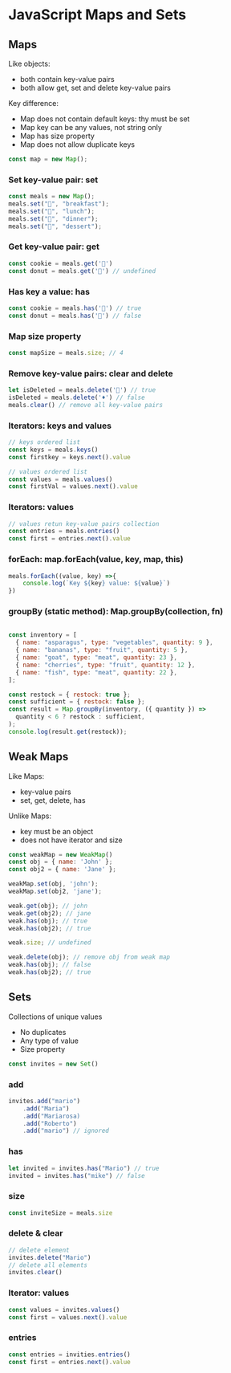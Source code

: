 # JavaScript Maps and Sets

## Maps

Like objects:

- both contain key-value pairs
- both allow get, set and delete key-value pairs

Key difference:

- Map does not contain default keys: thy must be set
- Map key can be any values, not string only
- Map has size property
- Map does not allow duplicate keys

```js
const map = new Map();
```

### Set key-value pair: set

```js
const meals = new Map();
meals.set("🍎", "breakfast");
meals.set("🍕", "lunch");
meals.set("🍔", "dinner");
meals.set("🎂", "dessert");
```

### Get key-value pair: get 

```js
const cookie = meals.get('🍪')
const donut = meals.get('🍩') // undefined
```

### Has key a value: has

```js
const cookie = meals.has('🍪') // true
const donut = meals.has('🍩') // false
```

### Map size property

```js
const mapSize = meals.size; // 4
```

### Remove key-value pairs: clear and delete

```js
let isDeleted = meals.delete('🍩') // true
isDeleted = meals.delete('♦️') // false
meals.clear() // remove all key-value pairs
```

### Iterators: keys and values

```js
// keys ordered list
const keys = meals.keys() 
const firstkey = keys.next().value

// values ordered list
const values = meals.values()
const firstVal = values.next().value
```

### Iterators: values

```js
// values retun key-value pairs collection
const entries = meals.entries()
const first = entries.next().value
```

### forEach: map.forEach(value, key, map, this)

```js
meals.forEach((value, key) =>{
    console.log(`Key ${key} value: ${value}`)
})
```

### groupBy (static method): Map.groupBy(collection, fn)
```js

const inventory = [
  { name: "asparagus", type: "vegetables", quantity: 9 },
  { name: "bananas", type: "fruit", quantity: 5 },
  { name: "goat", type: "meat", quantity: 23 },
  { name: "cherries", type: "fruit", quantity: 12 },
  { name: "fish", type: "meat", quantity: 22 },
];

const restock = { restock: true };
const sufficient = { restock: false };
const result = Map.groupBy(inventory, ({ quantity }) =>
  quantity < 6 ? restock : sufficient,
);
console.log(result.get(restock));
```

## Weak Maps

Like Maps:
- key-value pairs
- set, get, delete, has

Unlike Maps:
- key must be an object
- does not have iterator and size
  
```js
const weakMap = new WeakMap()
const obj = { name: 'John' };
const obj2 = { name: 'Jane' };

weakMap.set(obj, 'john');
weakMap.set(obj2, 'jane');

weak.get(obj); // john
weak.get(obj2); // jane
weak.has(obj); // true
weak.has(obj2); // true

weak.size; // undefined

weak.delete(obj); // remove obj from weak map
weak.has(obj); // false
weak.has(obj2); // true
```

## Sets

Collections of unique values

- No duplicates
- Any type of value
- Size property

```js
const invites = new Set()
```

### add

```js
invites.add("mario")
    .add("Maria")
    .add("Mariarosa)
    .add("Roberto")
    .add("mario") // ignored
```

### has

```js
let invited = invites.has("Mario") // true
invited = invites.has("mike") // false
```

### size

```js
const inviteSize = meals.size
```

### delete & clear

```js
// delete element
invites.delete("Mario")
// delete all elements
invites.clear()
```

### Iterator: values

```js
const values = invites.values()
const first = values.next().value
```

### entries

```js
const entries = invities.entries()
const first = entries.next().value
```